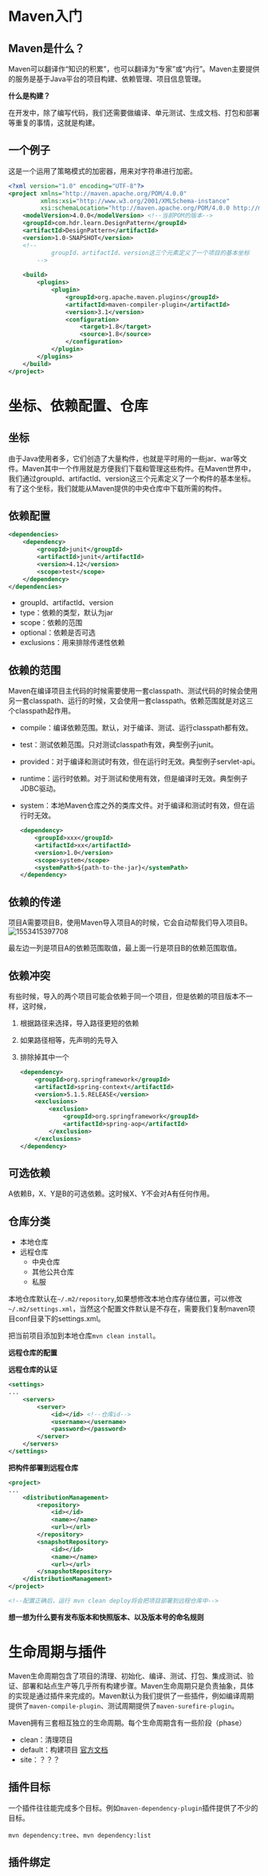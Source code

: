 # Maven入门

## Maven是什么？

Maven可以翻译作“知识的积累”，也可以翻译为“专家”或“内行”。Maven主要提供的服务是基于Java平台的项目构建、依赖管理、项目信息管理。

**什么是构建？**

在开发中，除了编写代码，我们还需要做编译、单元测试、生成文档、打包和部署等重复的事情，这就是构建。

## 一个例子

这是一个运用了策略模式的加密器，用来对字符串进行加密。

```xml
<?xml version="1.0" encoding="UTF-8"?>
<project xmlns="http://maven.apache.org/POM/4.0.0"
         xmlns:xsi="http://www.w3.org/2001/XMLSchema-instance"
         xsi:schemaLocation="http://maven.apache.org/POM/4.0.0 http://maven.apache.org/xsd/maven-4.0.0.xsd">
    <modelVersion>4.0.0</modelVersion> <!--当前POM的版本-->
    <groupId>com.hdr.learn.DesignPattern</groupId>
    <artifactId>DesignPattern</artifactId>
    <version>1.0-SNAPSHOT</version>
  	<!--
			groupId、artifactId、version这三个元素定义了一个项目的基本坐标
		-->
  	
    <build>
        <plugins>
            <plugin>
                <groupId>org.apache.maven.plugins</groupId>
                <artifactId>maven-compiler-plugin</artifactId>
                <version>3.1</version>
                <configuration>
                    <target>1.8</target>
                    <source>1.8</source>
                </configuration>
            </plugin>
        </plugins>
    </build>
</project>
```

# 坐标、依赖配置、仓库

## 坐标

由于Java使用者多，它们创造了大量构件，也就是平时用的一些jar、war等文件。Maven其中一个作用就是方便我们下载和管理这些构件。在Maven世界中，我们通过groupId、artifactId、version这三个元素定义了一个构件的基本坐标。有了这个坐标，我们就能从Maven提供的中央仓库中下载所需的构件。

## 依赖配置

```xml
<dependencies>
    <dependency>
        <groupId>junit</groupId>
        <artifactId>junit</artifactId>
        <version>4.12</version>
        <scope>test</scope>
    </dependency>
</dependencies>
```

- groupId、artifactId、version
- type：依赖的类型，默认为jar
- scope：依赖的范围
- optional：依赖是否可选
- exclusions：用来排除传递性依赖

## 依赖的范围

Maven在编译项目主代码的时候需要使用一套classpath、测试代码的时候会使用另一套classpath、运行的时候，又会使用一套classpath。依赖范围就是对这三个classpath起作用。

- compile：编译依赖范围。默认，对于编译、测试、运行classpath都有效。

- test：测试依赖范围。只对测试classpath有效，典型例子junit。

- provided：对于编译和测试时有效，但在运行时无效。典型例子servlet-api。

- runtime：运行时依赖。对于测试和使用有效，但是编译时无效。典型例子JDBC驱动。

- system：本地Maven仓库之外的类库文件。对于编译和测试时有效，但在运行时无效。

  ```xml
  <dependency>
      <groupId>xxx</groupId>
      <artifactId>xx</artifactId>
      <version>1.0</version>
      <scope>system</scope>
      <systemPath>${path-to-the-jar}</systemPath>
  </dependency>
  ```

## 依赖的传递

项目A需要项目B，使用Maven导入项目A的时候，它会自动帮我们导入项目B。![1553415397708](../images/Maven依赖范围对依赖传递的影响.png)

最左边一列是项目A的依赖范围取值，最上面一行是项目B的依赖范围取值。

## 依赖冲突

有些时候，导入的两个项目可能会依赖于同一个项目，但是依赖的项目版本不一样，这时候，

1. 根据路径来选择，导入路径更短的依赖

2. 如果路径相等，先声明的先导入

3. 排除掉其中一个

   ```xml
   <dependency>
       <groupId>org.springframework</groupId>
       <artifactId>spring-context</artifactId>
       <version>5.1.5.RELEASE</version>
       <exclusions>
           <exclusion>
               <groupId>org.springframework</groupId>
               <artifactId>spring-aop</artifactId>
           </exclusion>
       </exclusions>
   </dependency>
   ```

## 可选依赖

A依赖B，X、Y是B的可选依赖。这时候X、Y不会对A有任何作用。

## 仓库分类

- 本地仓库
- 远程仓库
  - 中央仓库
  - 其他公共仓库
  - 私服

本地仓库默认在`~/.m2/repository`,如果想修改本地仓库存储位置，可以修改`~/.m2/settings.xml`，当然这个配置文件默认是不存在，需要我们复制maven项目conf目录下的settings.xml。

把当前项目添加到本地仓库`mvn clean install`。

**远程仓库的配置**

**远程仓库的认证**

```xml
<settings>
...
    <servers>
    	<server>
        	<id></id> <!--仓库id-->
            <username></username>
            <password></password>
        </server>
    </servers>
</settings>
```

**把构件部署到远程仓库**

```xml
<project>
...
    <distributionManagement>
    	<repository>
        	<id></id>
            <name></name>
            <url></url>
        </repository>
        <snapshotRepository>
        	<id></id>
            <name></name>
            <url></url>
        </snapshotRepository>
    </distributionManagement>
</project>

<!--配置正确后，运行 mvn clean deploy将会把项目部署到远程仓库中-->
```

**想一想为什么要有发布版本和快照版本、以及版本号的命名规则**

# 生命周期与插件

Maven生命周期包含了项目的清理、初始化、编译、测试、打包、集成测试、验证、部署和站点生产等几乎所有构建步骤。Maven生命周期只是负责抽象，具体的实现是通过插件来完成的。Maven默认为我们提供了一些插件，例如编译周期提供了`maven-compile-plugin`、测试周期提供了`maven-surefire-plugin`。

Maven拥有三套相互独立的生命周期。每个生命周期含有一些阶段（phase）

- clean：清理项目
- default：构建项目 [官方文档](https://maven.apache.org/guides/introduction/introduction-to-the-lifecycle.html)
- site：？？？

## 插件目标

一个插件往往能完成多个目标。例如`maven-dependency-plugin`插件提供了不少的目标。

`mvn dependency:tree`、`mvn dependency:list`

## 插件绑定

